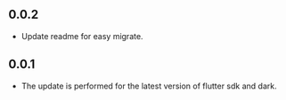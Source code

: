 ## 0.0.2

*  Update readme for easy migrate.

## 0.0.1

*  The update is performed for the latest version of flutter sdk and dark.
